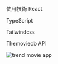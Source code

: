 使用技術
React

TypeScript

Tailwindcss

Themoviedb API

![trend movie app](https://gyazo.com/ccef2f3a64b82dccd651ea62411d7018)
